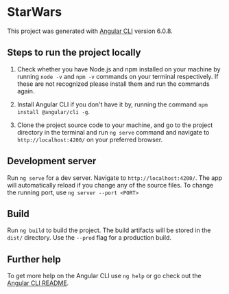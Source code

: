 # StarWars

This project was generated with [Angular CLI](https://github.com/angular/angular-cli) version 6.0.8.

## Steps to run the project locally

1. Check whether you have Node.js and npm installed on your machine by running `node -v` and `npm -v` commands on your terminal respectively. If these are not recognized please install them
and run the commands again.

2. Install Angular CLI if you don't have it by, running the command `npm install @angular/cli -g`.

3. Clone the project source code to your machine, and go to the project directory in the terminal and run `ng serve` command and navigate to `http://localhost:4200/` on your preferred browser.

## Development server

Run `ng serve` for a dev server. Navigate to `http://localhost:4200/`. The app will automatically reload if you change any of the source files.
To change the running port, use `ng server --port <PORT>`

## Build

Run `ng build` to build the project. The build artifacts will be stored in the `dist/` directory. Use the `--prod` flag for a production build.

## Further help

To get more help on the Angular CLI use `ng help` or go check out the [Angular CLI README](https://github.com/angular/angular-cli/blob/master/README.md).
